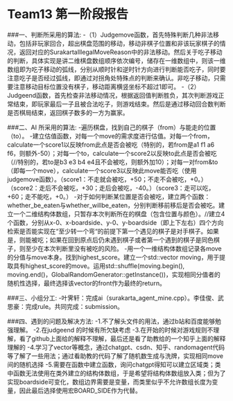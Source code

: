 # Team13 第一阶段报告

###一、判断所采用的算法:
-（1）Judgemove函数，首先特殊判断几种非法移动，包括非玩家回合，超出棋盘范围的移动，移动非棋子位置和非该玩家棋子的情况，返回对应的SurakartaIllegalMoveReason中的非法移动。然后关于吃子移动的判断，具体实现是讲二维棋盘数组顺序依次编号，储存在一维数组中，则该一维数组即为吃子移动的弧线，分别从顺时针和逆时针方向进行判断能否吃子，同时要注意吃子是否经过弧线，即通过对拐角处特殊点的判断来确认。非吃子移动，只需要注意移动目标位置没有棋子，移动距离横竖坐标不超过1即可。
-（2）Judgeend函数，首先检查非法移动情况，根据返回值判断胜负，其次判断游戏正常结束，即玩家最后一子且被合法吃子，则游戏结束。然后是通过移动回合数判断是否棋局结束，返回棋子数多的一方为赢家。

###二、AI 所采用的算法:
-遍历棋盘，找到自己的棋子（from）与能走的位置（to）。
-建立估值函数，对每一个move的需求度进行估值。对每一个from，calculate一个score1以反映from此点是否会被吃（特别的，若from是a1 f1 a6 f6，则额外-50）；对每一个to，calculate一个score2以反映to此点是否会被吃（//特别的，若to是b3 e3 b4 e4且不会被吃，则额外加10）；对每一对from&to（即每一个move），calculate一个score3以反映此move能否吃（使用judgemove函数）。（score1：不走就会被吃，+50；不走不会被吃，+0。）（score2：走后不会被吃，+30；走后会被吃，-40。）（score3：走可以吃，+60；走不能吃，+0。）
-对于如何判断某位置是否会被吃，建立两个函数：whether_be_eaten与whether_willbe_eaten，分别判断移前移后是否会被吃。建立一个二维结构体数组，只暂存本次判断所在的棋盘（包含位置与颜色）。//建立4个函数，分别从x-0、x-boardside、y-0、y-boardside（即上下左右）四个方向检索是否能实现在“至少转一个弯“的前提下第一个遇见的棋子是对手棋子。如果是，则能被吃；如果在回到原点后仍未遇到棋子或者第一个遇到的棋子是同色棋子，则至少在本次判断里没有被吃的风险。
-用一个一维结构体数组记录各move的分值与move本身。找到highest_score。建立一个std::vector<SurakartaMove> moving，用于提取具有highest_score的move。运用std::shuffle(moving.begin(), moving.end()，GlobalRandomGenerator::getInstance())，实现相同分值者的随机性选择，最终选择该vector的front作为最终的return。

###三、小组分工:
-叶霁轩：完成ai（surakarta_agent_mine.cpp）。李佳俊、武思豪：完成rule。共同完成：submission。

###四、遇到的问题及解决方法:
-1.不了解<memory>头文件的用法，通过b站和百度能够勉强理解。
-2.在judgeend 的时候有所欠缺考虑
-3.在开始的时候对游戏规则不理解，看了github上面给的解释不理解，最后还是看了助教给的一个知乎上面的解释理解的
-4.学习了vector等概念，通过chatgpt、csdn、知乎、randomagent代码等了解了一些用法；通过看助教的代码了解了随机数生成与洗牌，实现相同move间的随机选择
-5.需要在函数中建立函数，询问chatgpt得知可以建立区域类；类中函数无法使用在类外建立的结构体数组，于是希望将结构体数组放入类；但为了实现boardside可变化，数组边界需要是变量，而类里似乎不允许数组长度为变量，因此最后选择使用宏BOARD_SIDE作为代替。





